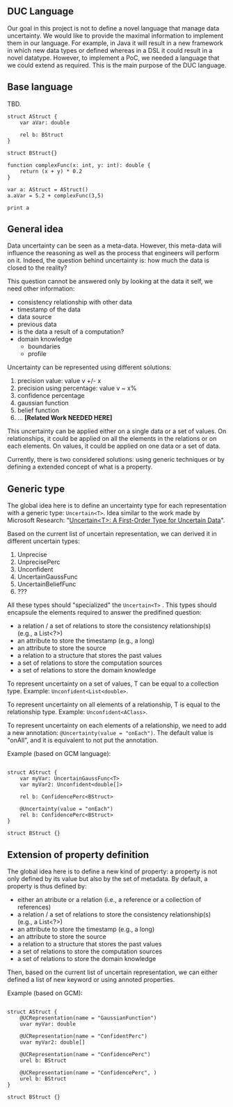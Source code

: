 DUC Language
------------

Our goal in this project is not to define a novel language that manage data uncertainty.
We would like to provide the maximal information to implement them in our language.
For example, in Java it will result in a new framework in which new data types or defined whereas in a DSL it could result in a novel datatype.
However, to implement a PoC, we needed a language that we could extend as required.
This is the main purpose of the DUC language.

## Base language

TBD.


```
struct AStruct {
    var aVar: double

    rel b: BStruct
}

struct BStruct{}

function complexFunc(x: int, y: int): double {
    return (x + y) * 0.2
}

var a: AStruct = AStruct()
a.aVar = 5.2 + complexFunc(3,5)

print a
```

## General idea

Data uncertainty can be seen as a meta-data.
However, this meta-data will influence the reasoning as well as the process that engineers will perform on it.
Indeed, the question behind uncertainty is: how much the data is closed to the reality?

This question cannot be answered only by looking at the data it self, we need other information:

- consistency relationship with other data
- timestamp of the data
- data source
- previous data
- is the data a result of a computation?
- domain knowledge
    - boundaries
    - profile

Uncertainty can be represented using different solutions:

1. precision value: value v +/- x
2. precision using percentage: value v ~ x%
3. confidence percentage
4. gaussian function
5. belief function
6. ... **[Related Work NEEDED HERE]**


This uncertainty can be applied either on a single data or a set of values.
On relationships, it could be applied on all the elements in the relations or on each elements.
On values, it could be applied on one data or a set of data.

Currently, there is two considered solutions: using generic techniques or by defining a extended concept of what is a property.

## Generic type

The global idea here is to define an uncertainty type for each representation with a generic type: `Uncertain<T>`.
Idea similar to the work made by Microsoft Research: "[Uncertain\<T>: A First-Order Type for Uncertain Data](https://dl.acm.org/citation.cfm?id=2541958)".

Based on the current list of uncertain representation, we can derived it in different uncertain types:

1. Unprecise<T>
2. UnprecisePerc<T>
3. Unconfident<T>
4. UncertainGaussFunc<T>
5. UncertainBeliefFunc<T>
6. ???

All these types should "specialized" the `Uncertain<T>` . This types should encapsule the elements required to answer the predifined question:

- a relation / a set of relations to store the consistency relationship(s) (e.g., a List<?>)
- an attribute to store the timestamp (e.g., a long)
- an attribute to store the source
- a relation to a structure that stores the past values
- a set of relations to store the computation sources
- a set of relations to store the domain knowledge

To represent uncertainty on a set of values, T can be equal to a collection type.
Example: `Unconfident<List<double>`.

To represent uncertainty on all elements of a relationship, T is equal to the relationship type.
Example: `Unconfident<AClass>`.

To represent uncertainty on each elements of a relationship, we need to add a new annotation: `@Uncertainty(value = "onEach")`.
The default value is "onAll", and it is equivalent to not put the annotation.

Example (based on GCM language):
```

struct AStruct {
    var myVar: UncertainGaussFunc<T>
    var myVar2: Unconfident<double[]>

    rel b: ConfidencePerc<BStruct>

    @Uncertainty(value = "onEach")
    rel b: ConfidencePerc<BStruct>
}

struct BStruct {}

```



## Extension of property definition

The global idea here is to define a new kind of property: a property is not only defined by its value but also by the set of metadata.
By default, a property is thus defined by:

- either an atribute or a relation (i.e., a reference or a collection of references)
- a relation / a set of relations to store the consistency relationship(s) (e.g., a List<?>)
- an attribute to store the timestamp (e.g., a long)
- an attribute to store the source
- a relation to a structure that stores the past values
- a set of relations to store the computation sources
- a set of relations to store the domain knowledge

Then, based on the current list of uncertain representation, we can either defined a list of new keyword or using annoted properties.


Example (based on GCM):
```

struct AStruct {
    @UCRepresentation(name = "GaussianFunction")
    uvar myVar: double

    @UCRepresentation(name = "ConfidentPerc")
    uvar myVar2: double[]

    @UCRepresentation(name = "ConfidencePerc")
    urel b: BStruct

    @UCRepresentation(name = "ConfidencePerc", )
    urel b: BStruct
}

struct BStruct {}

```


